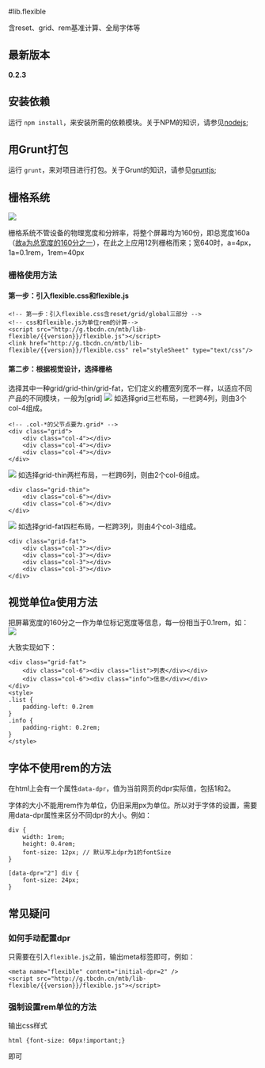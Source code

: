 #lib.flexible

含reset、grid、rem基准计算、全局字体等

## 最新版本

**0.2.3**

## 安装依赖

运行 `npm install`，来安装所需的依赖模块。关于NPM的知识，请参见[nodejs](http://nodejs.org/);

## 用Grunt打包

运行 `grunt`，来对项目进行打包。关于Grunt的知识，请参见[gruntjs](http://gruntjs.com/);

## 栅格系统
![](http://gtms01.alicdn.com/tps/i1/T16vvjFMVXXXcxUGDM-687-343.png)

栅格系统不管设备的物理宽度和分辨率，将整个屏幕均为160份，即总宽度160a（[故a为总宽度的160分之一](http://gitlab.alibaba-inc.com/mtb/lib-tbm/wikis/unit-a)），在此之上应用12列栅格而来；宽640时，a=4px，1a=0.1rem，1rem=40px


### 栅格使用方法

#### 第一步：引入flexible.css和flexible.js
    
    <!-- 第一步：引入flexible.css含reset/grid/global三部分 -->
    <!-- css和flexible.js为单位rem的计算-->
    <script src="http://g.tbcdn.cn/mtb/lib-flexible/{{version}}/flexible.js"></script>
    <link href="http://g.tbcdn.cn/mtb/lib-flexible/{{version}}/flexible.css" rel="styleSheet" type="text/css"/>
    

#### 第二步：根据视觉设计，选择栅格

选择其中一种grid/grid-thin/grid-fat，它们定义的槽宽列宽不一样，以适应不同产品的不同模块，一般为[grid]
![](http://gtms02.alicdn.com/tps/i2/T1IJq.FPlbXXbk1_b6-471-42.png)
如选择grid三栏布局，一栏跨4列，则由3个col-4组成。

    <!-- .col-*的父节点要为.grid* -->
    <div class="grid">
        <div class="col-4"></div>
        <div class="col-4"></div>
        <div class="col-4"></div>
    </div>

![](http://gtms03.alicdn.com/tps/i3/T1qP6dFS8XXXbhtPf9-479-45.png)
如选择grid-thin两栏布局，一栏跨6列，则由2个col-6组成。

    <div class="grid-thin">
        <div class="col-6"></div>
        <div class="col-6"></div>
    </div>

![](http://gtms02.alicdn.com/tps/i2/TB1_b6iFFXXXXaPXXXXR7aVSVXX-455-40.png)
如选择grid-fat四栏布局，一栏跨3列，则由4个col-3组成。

    <div class="grid-fat">
        <div class="col-3"></div>
        <div class="col-3"></div>
        <div class="col-3"></div>
        <div class="col-3"></div>
    </div>



## 视觉单位a使用方法

把屏幕宽度的160分之一作为单位标记宽度等信息，每一份相当于0.1rem，如：
![](http://gtms02.alicdn.com/tps/i2/T1QyYjFPNXXXbAvxbX-665-131.png)

大致实现如下：

    <div class="grid-fat">
        <div class="col-6"><div class="list">列表</div></div>
        <div class="col-6"><div class="info">信息</div></div>
    </div>
    <style>
    .list {
        padding-left: 0.2rem
    }
    .info {
        padding-right: 0.2rem;
    }
    </style>

## 字体不使用rem的方法

在html上会有一个属性`data-dpr`，值为当前网页的dpr实际值，包括1和2。

字体的大小不能用rem作为单位，仍旧采用px为单位。所以对于字体的设置，需要用data-dpr属性来区分不同dpr的大小。例如：

    div {
        width: 1rem; 
        height: 0.4rem;
        font-size: 12px; // 默认写上dpr为1的fontSize
    }
    
    [data-dpr="2"] div {
        font-size: 24px;
    }

## 常见疑问

### 如何手动配置dpr

只需要在引入`flexible.js`之前，输出meta标签即可，例如：

    <meta name="flexible" content="initial-dpr=2" />
    <script src="http://g.tbcdn.cn/mtb/lib-flexible/{{version}}/flexible.js"></script>

### 强制设置rem单位的方法

输出css样式

    html {font-size: 60px!important;}

即可
